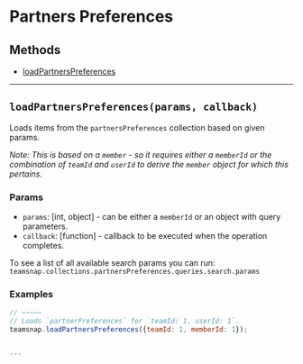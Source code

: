 # Partners Preferences

## Methods

- [loadPartnersPreferences](#loadPartnersPreferences)


---
<a id="loadPartnersPreferences"></a>
## `loadPartnersPreferences(params, callback)`
Loads items from the `partnersPreferences` collection based on given params.

_Note: This is based on a `member` - so it requires either a `memberId` or the combination of `teamId` and `userId` to derive the `member` object for which
this pertains._

### Params
* `params`: [int, object] - can be either a `memberId` or an object with query parameters.
* `callback`: [function] - callback to be executed when the operation completes.

To see a list of all available search params you can run:
`teamsnap.collections.partnersPreferences.queries.search.params`

### Examples
```javascript
// ~~~~~
// Loads `partnerPreferences` for `teamId: 1, userId: 1`.
teamsnap.loadPartnersPreferences({teamId: 1, memberId: 1});


---
